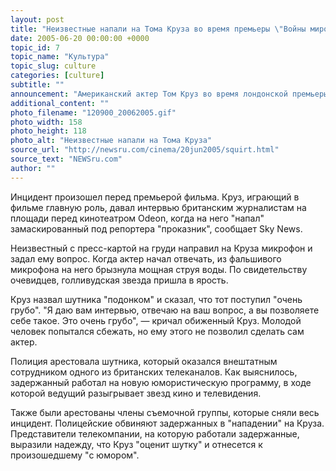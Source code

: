 ```yaml
---
layout: post
title: "Неизвестные напали на Тома Круза во время премьеры \"Войны миров\""
date: 2005-06-20 00:00:00 +0000
topic_id: 7
topic_name: "Культура"
topic_slug: culture
categories: [culture]
subtitle: ""
announcement: "Американский актер Том Круз во время лондонской премьеры фильма \"Война миров\" стал жертвой хулиганов. По обвинению в нападении на звезду Голливуда арестованы четыре человека."
additional_content: ""
photo_filename: "120900_20062005.gif"
photo_width: 158
photo_height: 118
photo_alt: "Неизвестные напали на Тома Круза"
source_url: "http://newsru.com/cinema/20jun2005/squirt.html"
source_text: "NEWSru.com"
author: ""
---
```

Инцидент произошел перед премьерой фильма. Круз, играющий в фильме главную роль, давал интервью британским журналистам на площади перед кинотеатром Odeon, когда на него "напал" замаскированный под репортера "проказник", сообщает Sky News.

Неизвестный с пресс-картой на груди направил на Круза микрофон и задал ему вопрос. Когда актер начал отвечать, из фальшивого микрофона на него брызнула мощная струя воды. По свидетельству очевидцев, голливудская звезда пришла в ярость.

Круз назвал шутника "подонком" и сказал, что тот поступил "очень грубо". "Я даю вам интервью, отвечаю на ваш вопрос, а вы позволяете себе такое. Это очень грубо", &mdash; кричал обиженный Круз. Молодой человек попытался сбежать, но ему этого не позволил сделать сам актер.

Полиция арестовала шутника, который оказался внештатным сотрудником одного из британских телеканалов. Как выяснилось, задержанный работал на новую юмористическую программу, в ходе которой ведущий разыгрывает звезд кино и телевидения.

Также были арестованы члены съемочной группы, которые сняли весь инцидент. Полицейские обвиняют задержанных в "нападении" на Круза. Представители телекомпании, на которую работали задержанные, выразили надежду, что Круз "оценит шутку" и отнесется к произошедшему "с юмором".

